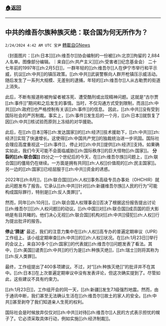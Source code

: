 ###  [:house:返回](README.md)
---


## 中共的维吾尔族种族灭绝：联合国为何无所作为？
`2/24/2024 4:42 AM UTC 宝尹` [轉載自GNews](https://gnews.org/articles/2337177)

（封面图片：[[zh:日本]][[zh:维吾尔]]协会编制的一份被[[zh:北京]]拘留的 2,884 人名单。图像部分编辑。｜来自[[zh:共产主义]][[zh:受害者]]纪念基金会）
二十七年前的1997年[[zh:2月5日]]，一群年轻的[[zh:维吾尔]]人在伊宁市举行和平示威，抗议[[zh:中共]]的镇压政策。[[zh:中共]]武装警察向人群开枪镇压示威活动。随后发生了一系列大规模、无差别的逮捕，年轻的[[zh:维吾尔]]人从古勒贾的街道上消失。 

此后，不断有报道称被拘留者被冻死、遭受酷刑或出现精神问题。这就是“古尔贾[[zh:事件]]”期间和之后发生的事情。当时，不仅沟通方式受到限制，而且[[zh:中共]][[zh:政府]]也严格控制有关该[[zh:事件]]的信息。
因此，[[zh:中共]]没有受到国际社会的严厉制裁。事实上，[[zh:事件]]发生后的一个月，[[zh:日本]]就恢复了因[[zh:中共]]核试验而原则上冻结的对华援助。

此后，在[[zh:日本]]等[[zh:发达国家]]的[[zh:经济]]技术援助下，[[zh:中共]][[zh:经济]]实现了快速增长。这使得[[zh:中国共产党]]的独裁统治进一步巩固。国际社会理应高度重视这一[[zh:事件]]，停止对[[zh:中共]]提供[[zh:经济]]支持。如果确实如此，我们今天可能不会面临威胁[[zh:国际秩序]]的巨大怪物[[zh:国家]]。
**分裂的[[zh:联合国]]**
四分之一个世纪后的今天，在[[zh:维吾尔族]]问题上，[[zh:联合国]]的僵局仍在继续。一方面是拥有共同[[zh:人权]]价值观的[[zh:民主国家]]。另一边的[[zh:国家]]已经屈服于[[zh:中共]]资金的诱惑。 

2022年[[zh:8月]]，[[zh:联合国]][[zh:人权]]事务高级专员办事处（OHCHIR）就此问题发布了报告。它承认[[zh:中共]]针对[[zh:新疆维吾尔族]]人民的行为“可能构成国际罪行，特别是[[zh:反人类罪]]”。 

然而，同年[[zh:10月]]，[[zh:联合国人权理事会]]否决了根据这份报告提出讨论[[zh:维吾尔]][[zh:人权问题]]的动议。[[zh:中国]]对[[zh:联合国]]成员国的巨大影响是有目共睹的。他们决心无视[[zh:联合国]]机构对[[zh:中共]]侵犯[[zh:人权]]行为提出批评的报告。

**停止‘猜谜’**
最近，我们的注意力集中在[[zh:人权]]高专办的普遍定期审议（UPR）工作组上。该小组定期审查[[zh:中共]]的[[zh:人权]]状况。在[[zh:1月23日]]举行的会议上，来自30多个[[zh:国家]]的代表就[[zh:维吾尔]]问题发表了看法。其中，[[zh:美国]]谴责[[zh:中共]]的行为是[[zh:种族灭绝]]，[[zh:瑞士]]则将其称为[[zh:反人类罪]]。

最终，工作组提出了400多项建议。不过，对“[[zh:种族灭绝]]”的批评并不在其中。[[zh:日本]]在上次普遍定期审议中没有发表评论，但这次确实提到了。尽管如此，这些建议不具有约束力。

[[zh:1月23日]]，工作组开会的同一天，[[zh:新疆]]发生7.1级强烈地震。然而，由于通讯中断，我们甚至无法确认生活在[[zh:维吾尔]]故土的家人的安全。[[zh:中共]]甚至剥夺了我们知道亲人生死的权利。 

国际社会是时候放弃仅仅对[[zh:中共]]对待[[zh:维吾尔]]人民的方式表示担忧的幌子了。它必须采取具体行动，例如实施[[zh:经济制裁]]。 




